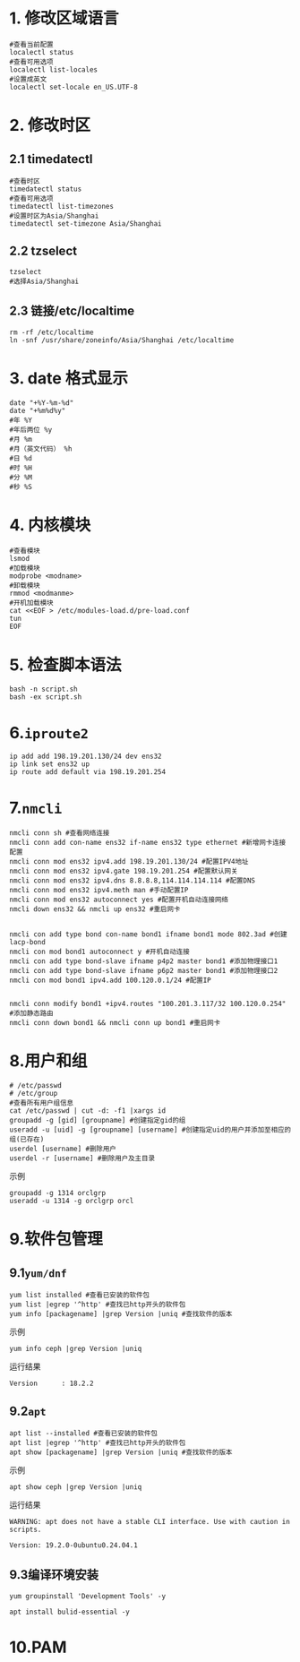 # 1. 修改区域语言

```
#查看当前配置
localectl status 
#查看可用选项
localectl list-locales
#设置成英文
localectl set-locale en_US.UTF-8
```
# 2. 修改时区
## 2.1 timedatectl
```
#查看时区
timedatectl status
#查看可用选项
timedatectl list-timezones
#设置时区为Asia/Shanghai
timedatectl set-timezone Asia/Shanghai
```
## 2.2 tzselect

```
tzselect
#选择Asia/Shanghai
```

## 2.3 链接/etc/localtime

```
rm -rf /etc/localtime
ln -snf /usr/share/zoneinfo/Asia/Shanghai /etc/localtime
```
# 3. date 格式显示

```
date "+%Y-%m-%d"
date "+%m%d%y"
#年 %Y
#年后两位 %y
#月 %m
#月（英文代码） %h
#日 %d
#时 %H
#分 %M
#秒 %S
```
# 4. 内核模块

```
#查看模块
lsmod 
#加载模块
modprobe <modname>
#卸载模块
rmmod <modmanme>
#开机加载模块
cat <<EOF > /etc/modules-load.d/pre-load.conf
tun
EOF
```

# 5. 检查脚本语法

```
bash -n script.sh
bash -ex script.sh
```

# 6.`iproute2`

```
ip add add 198.19.201.130/24 dev ens32
ip link set ens32 up
ip route add default via 198.19.201.254
```

# 7.`nmcli`

```
nmcli conn sh #查看网络连接 
nmcli conn add con-name ens32 if-name ens32 type ethernet #新增网卡连接配置
nmcli conn mod ens32 ipv4.add 198.19.201.130/24 #配置IPV4地址
nmcli conn mod ens32 ipv4.gate 198.19.201.254 #配置默认网关
nmcli conn mod ens32 ipv4.dns 8.8.8.8,114.114.114.114 #配置DNS
nmcli conn mod ens32 ipv4.meth man #手动配置IP
nmcli conn mod ens32 autoconnect yes #配置开机自动连接网络
nmcli down ens32 && nmcli up ens32 #重启网卡


nmcli con add type bond con-name bond1 ifname bond1 mode 802.3ad #创建lacp-bond
nmcli con mod bond1 autoconnect y #开机自动连接
nmcli con add type bond-slave ifname p4p2 master bond1 #添加物理接口1
nmcli con add type bond-slave ifname p6p2 master bond1 #添加物理接口2
nmcli con mod bond1 ipv4.add 100.120.0.1/24 #配置IP


nmcli conn modify bond1 +ipv4.routes "100.201.3.117/32 100.120.0.254" #添加静态路由
nmcli conn down bond1 && nmcli conn up bond1 #重启网卡

```

# 8.用户和组

```
# /etc/passwd
# /etc/group
#查看所有用户组信息
cat /etc/passwd | cut -d: -f1 |xargs id 
groupadd -g [gid] [groupname] #创建指定gid的组
useradd -u [uid] -g [groupname] [username] #创建指定uid的用户并添加至相应的组(已存在)
userdel [username] #删除用户
userdel -r [username] #删除用户及主目录
```

示例
```
groupadd -g 1314 orclgrp
useradd -u 1314 -g orclgrp orcl
```

# 9.软件包管理

## 9.1`yum/dnf`
```
yum list installed #查看已安装的软件包
yum list |egrep '^http' #查找已http开头的软件包
yum info [packagename] |grep Version |uniq #查找软件的版本
```
示例
```
yum info ceph |grep Version |uniq
```
运行结果
```
Version      : 18.2.2
```

## 9.2`apt`
```
apt list --installed #查看已安装的软件包
apt list |egrep '^http' #查找已http开头的软件包
apt show [packagename] |grep Version |uniq #查找软件的版本
```
示例
```
apt show ceph |grep Version |uniq
```
运行结果
```
WARNING: apt does not have a stable CLI interface. Use with caution in scripts.

Version: 19.2.0-0ubuntu0.24.04.1
```

## 9.3编译环境安装

```
yum groupinstall 'Development Tools' -y
```

```
apt install bulid-essential -y
```

# 10.PAM

```
```

